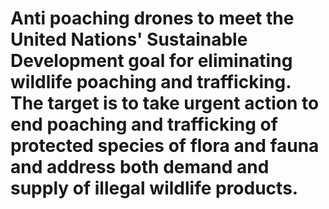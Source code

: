 # Anti poaching drones to meet the United Nations' Sustainable Development goal for eliminating wildlife poaching and trafficking. The target is to take urgent action to end poaching and trafficking of protected species of flora and fauna and address both demand and supply of illegal wildlife products. 
